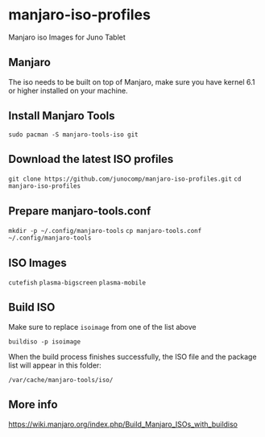 # manjaro-iso-profiles
Manjaro iso Images for Juno Tablet

## Manjaro
The iso needs to be built on top of Manjaro, make sure you have kernel 6.1 or higher installed on your machine.

## Install Manjaro Tools
```sudo pacman -S manjaro-tools-iso git```

## Download the latest ISO profiles
```git clone https://github.com/junocomp/manjaro-iso-profiles.git```
```cd manjaro-iso-profiles```

## Prepare manjaro-tools.conf
```mkdir -p ~/.config/manjaro-tools```
```cp manjaro-tools.conf ~/.config/manjaro-tools```

## ISO Images
```cutefish```
```plasma-bigscreen```
```plasma-mobile```

## Build ISO
Make sure to replace ```isoimage``` from one of the list above

```buildiso -p isoimage```

When the build process finishes successfully, the ISO file and the package list will appear in this folder:

```/var/cache/manjaro-tools/iso/```

## More info
https://wiki.manjaro.org/index.php/Build_Manjaro_ISOs_with_buildiso
